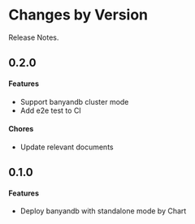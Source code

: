 Changes by Version
==================
Release Notes.

0.2.0
------------------

#### Features

- Support banyandb cluster mode
- Add e2e test to CI

#### Chores

- Update relevant documents

0.1.0
------------------

#### Features
- Deploy banyandb with standalone mode by Chart
